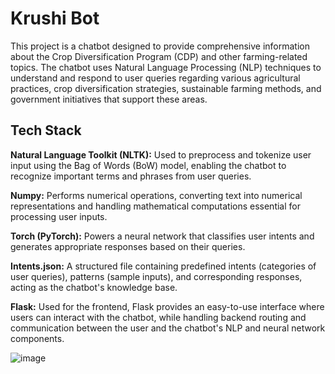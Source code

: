 # Krushi Bot

This project is a chatbot designed to provide comprehensive information about the Crop Diversification Program (CDP) and other farming-related topics. The chatbot uses Natural Language Processing (NLP) techniques to understand and respond to user queries regarding various agricultural practices, crop diversification strategies, sustainable farming methods, and government initiatives that support these areas.


## Tech Stack

**Natural Language Toolkit (NLTK):** Used to preprocess and tokenize user input using the Bag of Words (BoW) model, enabling the chatbot to recognize important terms and phrases from user queries.

**Numpy:** Performs numerical operations, converting text into numerical representations and handling mathematical computations essential for processing user inputs.

**Torch (PyTorch):** Powers a neural network that classifies user intents and generates appropriate responses based on their queries.

**Intents.json:** A structured file containing predefined intents (categories of user queries), patterns (sample inputs), and corresponding responses, acting as the chatbot's knowledge base.

**Flask:** Used for the frontend, Flask provides an easy-to-use interface where users can interact with the chatbot, while handling backend routing and communication between the user and the chatbot's NLP and neural network components.


![image](https://github.com/user-attachments/assets/7ddfa216-f327-484e-9809-ddfe427bc745)
